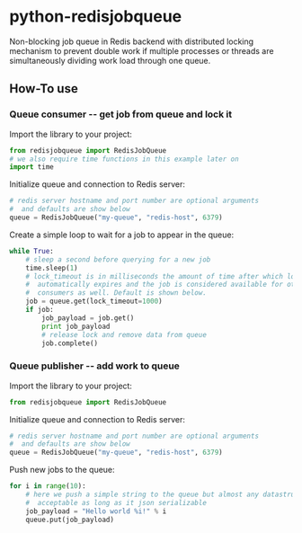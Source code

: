 # python-redisjobqueue
Non-blocking job queue in Redis backend with distributed locking mechanism to prevent double work if multiple processes or threads are simultaneously dividing work load through one queue.

## How-To use

### Queue consumer -- get job from queue and lock it

Import the library to your project:
```python
from redisjobqueue import RedisJobQueue
# we also require time functions in this example later on
import time
```

Initialize queue and connection to Redis server:
```python
# redis server hostname and port number are optional arguments
#  and defaults are show below
queue = RedisJobQueue("my-queue", "redis-host", 6379)
```

Create a simple loop to wait for a job to appear in the queue:
```python
while True:
	# sleep a second before querying for a new job
	time.sleep(1)
	# lock_timeout is in milliseconds the amount of time after which lock
	#  automatically expires and the job is considered available for other
	#  consumers as well. Default is shown below.
	job = queue.get(lock_timeout=1000)
	if job:
		job_payload = job.get()
		print job_payload
		# release lock and remove data from queue
		job.complete()
```

### Queue publisher -- add work to queue

Import the library to your project:
```python
from redisjobqueue import RedisJobQueue
```

Initialize queue and connection to Redis server:
```python
# redis server hostname and port number are optional arguments
#  and defaults are show below
queue = RedisJobQueue("my-queue", "redis-host", 6379)
```
Push new jobs to the queue:
```python
for i in range(10):
	# here we push a simple string to the queue but almost any datastructure is
	#  acceptable as long as it json serializable
	job_payload = "Hello world %i!" % i
	queue.put(job_payload)
```
